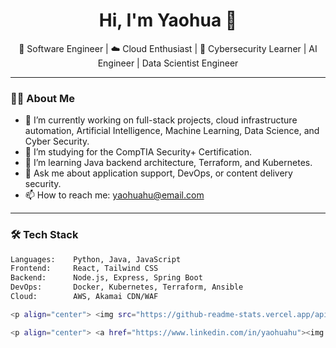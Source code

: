 <h1 align="center">Hi, I'm Yaohua 👋</h1>

<p align="center">
  🚀 Software Engineer | ☁️ Cloud Enthusiast | 🔐 Cybersecurity Learner | AI Engineer | Data Scientist Engineer
</p>

---

### 👨‍💻 About Me

- 🔭 I’m currently working on full-stack projects, cloud infrastructure automation, Artificial Intelligence, Machine Learning, Data Science, and Cyber Security.
- 🌱 I’m studying for the CompTIA Security+ Certification.
- 🧠 I’m learning Java backend architecture, Terraform, and Kubernetes.
- 💬 Ask me about application support, DevOps, or content delivery security.
- 📫 How to reach me: [yaohuahu@email.com](mailto:yaohuahu@email.com)

---

### 🛠️ Tech Stack

```bash
Languages:    Python, Java, JavaScript
Frontend:     React, Tailwind CSS
Backend:      Node.js, Express, Spring Boot
DevOps:       Docker, Kubernetes, Terraform, Ansible
Cloud:        AWS, Akamai CDN/WAF

<p align="center"> <img src="https://github-readme-stats.vercel.app/api?username=yaohuahu&show_icons=true&theme=tokyonight" height="150"/> <img src="https://github-readme-stats.vercel.app/api/top-langs/?username=yaohuahu&layout=compact&theme=tokyonight" height="150"/> </p>

<p align="center"> <a href="https://www.linkedin.com/in/yaohuahu"><img src="https://img.shields.io/badge/LinkedIn-blue?logo=linkedin&logoColor=white" /></a> <a href="mailto:yaohuahu@email.com"><img src="https://img.shields.io/badge/Gmail-red?logo=gmail&logoColor=white" /></a> </p> 

